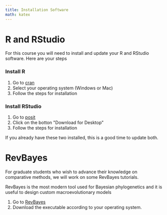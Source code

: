 ```yaml
---
title: Installation Software
math: katex
---
```


# R and RStudio
For this course you will need to install and update your R and RStudio software. Here are your steps

### Install R

1. Go to [cran](https://cran.rstudio.com/)
2. Select your operating system (Windows or Mac)
3. Follow the steps for installation

### Install RStudio

1. Go to [posit](https://posit.co/download/rstudio-desktop/)
2. Click on the botton "Download for Desktop"
3. Follow the steps for installation


If you already have these two installed, this is a good time to update both.

# RevBayes
For graduate students who wish to advance their knowledge on comparative methods, we will work on some RevBayes tutorials. 

RevBayes is the most modern tool used for Bayesian phylogenetics and it is useful to design custom macroevolutionary models

1. Go to [RevBayes](https://revbayes.github.io/download)
2. Download the executable according to your operating system. 

